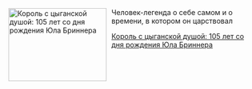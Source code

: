 <!--2025-07-11 12:30:03-->
<div class="yb">
  <div class="rss kino_teatr"><a href="https://www.kino-teatr.ru/blog/y2025/7-11/1399/" title="Король с цыганской душой: 105 лет со дня рождения Юла Бриннера"><img src="https://www.kino-teatr.ru/blog/9/9/1399/poster.jpg" width="196" height="147" align="left" hspace="5" style="margin: 0px 10px 0px 5px" alt="Король с цыганской душой: 105 лет со дня рождения Юла Бриннера"/></a>Человек-легенда о себе самом и о времени, в котором он царствовал <p class="titl"><a href="https://www.kino-teatr.ru/blog/y2025/7-11/1399/">Король с цыганской душой: 105 лет со дня рождения Юла Бриннера</a></p></div>
</div>
